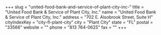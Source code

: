 +++
slug = "united-food-bank-and-service-of-plant-city-inc-"
title = "United Food Bank & Service of Plant City, Inc."
name = "United Food Bank & Service of Plant City, Inc."
address = "702 E. Alsobrook Street, Suite H"
cityIndexKey = "city-fl-plant-city"
city = "Plant City"
state = "FL"
postal = "33566"
website = ""
phone = "813 764-0625"
fax = ""
+++
